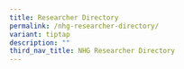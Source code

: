 ```yaml
---
title: Researcher Directory
permalink: /nhg-researcher-directory/
variant: tiptap
description: ""
third_nav_title: NHG Researcher Directory
---
```

